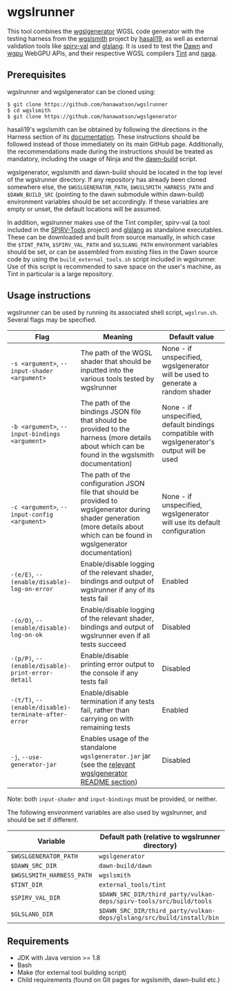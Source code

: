 # wgslrunner

This tool combines the [wgslgenerator](https://github.com/hanawatson/wgslgenerator)
WGSL code generator with the testing harness from the
[wgslsmith](https://github.com/wgslsmith/wgslsmith) project by [hasali19](https://github.com/hasali19), as well as
external validation tools like [spirv-val](https://github.com/KhronosGroup/SPIRV-Tools)
and [glslang](https://github.com/KhronosGroup/glslang). It is used to
test
the [Dawn](https://dawn.googlesource.com/dawn/) and [wgpu](https://github.com/gfx-rs/wgpu) WebGPU APIs, and their
respective WGSL compilers [Tint](https://dawn.googlesource.com/tint) and [naga](https://github.com/gfx-rs/naga).

## Prerequisites

wgslrunner and wgslgenerator can be cloned using:

```
$ git clone https://github.com/hanawatson/wgslrunner
$ cd wgslsmith
$ git clone https://github.com/hanawatson/wgslgenerator
```

hasali19's wgslsmith can be obtained by following the directions in the Harness section
of its [documentation](https://wgslsmith.github.io/harness/building.html). These instructions
should be followed instead of those immediately on its main GitHub page. Additionally, the
recommendations made during the instructions should be treated as mandatory, including the
usage of Ninja and the [dawn-build](https://github.com/wgslsmith/dawn-build) script.

wgslgenerator, wgslsmith and dawn-build should be located in the top level of the wgslrunner directory.
If any repository has already been cloned somewhere else, the `$WGSLGENERATOR_PATH`,
`$WGSLSMITH_HARNESS_PATH` and `$DAWN_BUILD_SRC` (pointing to the dawn submodule within dawn-build) environment variables
should be set accordingly. If these variables are empty or unset, the
default locations will be assumed.

In addition, wgslrunner makes use of the Tint compiler, spirv-val (a tool included in the
[SPIRV-Tools](https://github.com/KhronosGroup/SPIRV-Tools) project)
and [glslang](https://github.com/KhronosGroup/glslang) as standalone executables.
These can be downloaded and built from source manually, in which case the `$TINT_PATH`, `$SPIRV_VAL_PATH` and
`$GLSLANG_PATH` environment variables should be set, or can be assembled from existing files in the Dawn source
code by using the `build_external_tools.sh` script included in wgslrunner. Use of this script is recommended to save
space on the
user's machine, as Tint in particular is a large repository.

## Usage instructions

wgslrunner can be used by running its associated shell script, `wgslrun.sh`. Several flags may be specified.

| Flag | Meaning | Default value |
| ---- | ------- | ------------- |
| `-s <argument>`, `--input-shader <argument>` | The path of the WGSL shader that should be inputted into the various tools tested by wgslrunner | None - if unspecified, wgslgenerator will be used to generate a random shader |
| `-b <argument>`, `--input-bindings <argument>` | The path of the bindings JSON file that should be provided to the harness (more details about which can be found in the wgslsmith documentation) | None - if unspecified, default bindings compatible with wgslgenerator's output will be used |
| `-c <argument>`, `--input-config <argument>` | The path of the configuration JSON file that should be provided to wgslgenerator during shader generation (more details about which can be found in wgslgenerator documentation) | None - if unspecified, wgslgenerator will use its default configuration |
| `-(e/E)`, `--(enable/disable)-log-on-error` | Enable/disable logging of the relevant shader, bindings and output of wgslrunner if any of its tests fail | Enabled |
| `-(o/O)`, `--(enable/disable)-log-on-ok` | Enable/disable logging of the relevant shader, bindings and output of wgslrunner even if all tests succeed | Disabled |
| `-(p/P)`, `--(enable/disable)-print-error-detail` | Enable/disable printing error output to the console if any tests fail | Disabled |
| `-(t/T)`, `--(enable/disable)-terminate-after-error` | Enable/disable termination if any tests fail, rather than carrying on with remaining tests | Enabled |
| `-j`, `--use-generator-jar` | Enables usage of the standalone `wgslgenerator.jar` jar (see the [relevant wgslgenerator README section](https://github.com/hanawatson/wgslgenerator#standalone-jar)) | Disabled |

Note: both `input-shader` and `input-bindings` must be provided, or neither.

The following environment variables are also used by wgslrunner, and should be set if different.

| Variable | Default path (relative to wgslrunner directory) |
| -------- | ------------- |
| `$WGSLGENERATOR_PATH` | `wgslgenerator` |
| `$DAWN_SRC_DIR` | `dawn-build/dawn` |
| `$WGSLSMITH_HARNESS_PATH` | `wgslsmith` |
| `$TINT_DIR` | `external_tools/tint` |
| `$SPIRV_VAL_DIR` | `$DAWN_SRC_DIR/third_party/vulkan-deps/spirv-tools/src/build/tools` |
|`$GLSLANG_DIR` | `$DAWN_SRC_DIR/third_party/vulkan-deps/glslang/src/build/install/bin` |

## Requirements

- JDK with Java version >= 1.8
- Bash
- Make (for external tool building script)
- Child requirements (found on Git pages for wgslsmith, dawn-build etc.)
